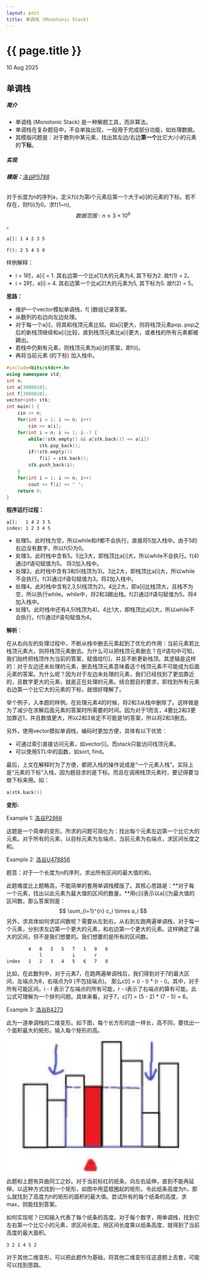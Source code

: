 ```yaml
---
layout: post
title: 单调栈 (Monotonic Stack) 
---
```


{{ page.title }}
================
<p class="meta">10 Aug 2025</p>



## 单调栈

##### **简介**

- 单调栈 (Monotonic Stack) 是一种解题工具，而非算法。
- 单调栈在复杂题目中，不会单独出现，一般用于完成部分功能，如处理数据。
- 其模版问题是：对于数列中某元素，找出其左边/右边**第一个**比它大/小的元素的**下标**。

##### **实现**

###### **模版：**[洛谷P5788](https://www.luogu.com.cn/problem/P5788)

对于长度为n的序列a，定义f(i)为第i个元素后第一个大于a[i]的元素的下标。若不存在，则f(i)为0。求f(1~n),
$$
数据范围:n \leq 3 \times 10^6
$$
。

```
a[]: 1 4 2 3 5
```

```
f(): 2 5 4 5 0
```

样例解释：

- i = 1时，a[i] = 1. 其右边第一个比a[1]大的元素为4, 其下标为2. 故f(1) = 2。
- i = 2时，a[i] = 4. 其右边第一个比a[2]大的元素为5, 其下标为5. 故f(2) = 5。


**思路：**

- 维护一个vector模拟单调栈，f[ ]数组记录答案。
- 从数列的右边向左边处理。
- 对于每一个a[i]，将其和栈顶元素比较。如a[i]更大，则将栈顶元素pop. pop之后的新栈顶继续和a[i]比较，直到栈顶元素比a[i]更大，或者栈的所有元素都被踢出。
- 若栈中仍剩有元素，则栈顶元素为a[i]的答案，即f(i)。
- 再将当前元素 (的下标) 加入栈中。

```c++
#include<bits/stdc++.h>
using namespace std;
int n;
int a[3000010];
int f[3000010];
vector<int> stk;
int main() {
	cin >> n;
	for(int i = 1; i <= n; i++)
		cin >> a[i];
	for(int i = n; i >= 1; i--) {
		while(!stk.empty() && a[stk.back()] <= a[i])
			stk.pop_back();
		if(!stk.empty())
			f[i] = stk.back();
		stk.push_back(i);
	}
	for(int i = 1; i <= n; i++)
		cout << f[i] << " ";
	return 0;
}
```

**程序运行过程：**

```
a[]:   1 4 2 3 5
index: 1 2 3 4 5
```

- 处理5。此时栈为空，所以while和if都不会执行，直接将5加入栈中。由于5的右边没有数字，所以f(5)为0。
- 处理3。此时栈中含有5。5比3大，即栈顶比a[i]大，所以while不会执行。f(4)通过if语句赋值为5。 将3加入栈中。
- 处理2。此时栈中含有3和5(栈顶为3)。3比2大，即栈顶比a[i]大，所以while不会执行。f(3)通过if语句赋值为3。将2加入栈中。
- 处理4。此时栈中含有2,3,5(栈顶为2)。4比2大，即a[i]比栈顶大，且栈不为空，所以执行while。while中，将2和3踢出栈。f(2)通过if语句赋值为5。将4加入栈中。
- 处理1。此时栈中还有4,5(栈顶为4)。4比1大，即栈顶比a[i]大，所以while不会执行。f(1)通过if语句赋值为4。

**解析**：

在从右向左的处理过程中，不断从栈中删去元素起到了优化的作用：当前元素若比栈顶元素大，则将栈顶元素删去。为什么可以把栈顶元素删去？在if语句中可知，我们始终把栈顶作为当前的答案，赋值给f[i]，并且不断更新栈顶。其逻辑是这样的：对于左边还未处理的元素，删去栈顶元素意味着这个栈顶元素不可能成为后面元素的答案。为什么呢？因为对于左边未处理的元素，我们已经找到了更加靠近的，且数字更大的元素，就是正在处理的元素。结合题目的要求，即找到所有元素右边第一个比它大的元素的下标，就很好理解了。

举个例子，入本题的样例。在处理元素4的时候，将2和3从栈中删除了。这样做是为了减少在求解后面元素的答案时所需要的时间。因为对于1而言，4要比2和3更加靠近1，并且数值更大，所以2和3肯定不可能是1的答案，所以将2和3删去。

另外，使用vector模拟单调栈，编码时更加方便，具体有以下优势：

- 可通过索引直接访问元素，如vector[i]。而stack只能访问栈顶元素。
- 可以使用STL中的函数，如sort, find。

最后，上文在解释时为了方便，都把入栈的操作说成是“一个元素入栈”。实际上是“元素的下标”入栈，因为题目求的是下标。而且在调用栈顶元素时，要记得要当做下标来用。如：

```c
a[stk.back()]
```

**变形:**

Example 1: [洛谷P2866](https://www.luogu.com.cn/problem/P2866)

这题是一个简单的变形。所求的问题可简化为：找出每个元素左边第一个比它大的元素。对于所有的元素，以目标元素为左端点，当前元素为右端点，求区间长度之和。

Example 2: [洛谷U478856](https://www.luogu.com.cn/problem/U478856)

题意：对于一个长度为n的序列，求出所有区间的最大值的和。

此题难度比上题略高，不能简单的套用单调栈模版了。其核心思路是：**对于每一个元素，找出以此元素为最大值的区间的数量。**用c[i]表示以a[i]为最大值的区间数，那么答案则是：
$$
\sum_{i=1}^{n} c_i \times a_i
$$
另外，求具体如何求区间数呢？需要从左到右，从右到左跑两遍单调栈，对于每一个元素，分别求左边第一个更大的元素，和右边第一个更大的元素。这样确定了最大的区间，但不是我们想要的。我们想要的是所有的区间数。

```
        4   8   3   5   7   1   9   6
            l           i       r
index   1   2   3   4   5   6   7   8
```

比如，在此数列中，对于元素7，在跑两遍单调栈后，我们得到对于7的最大区间，左端点为8，右端点为9 (不包括端点)。    那么c[i] = (i - l) * (r - i)。其中，对于所有可能区间，i - l 表示了左端点的所有可能，r - i表示了右端点的算有可能。此公式可理解为一个排列问题。具体来看，对于7，c[7] = (5 - 2) * (7 - 5)  = 6。

Example 3: [洛谷B4273](https://www.luogu.com.cn/problem/B4273)

此为一道单调栈的二维变形。如下图，每个长方形的底一样长，高不同，要找出一个面积最大的矩形。输入每个矩形的高。

<!--![tu1](/images/monostack.jpg "tu1")-->

<div style="text-align: center;">
  <img src="/images/monostack.jpg" alt="示例图片" style="display: block; margin: 0 auto;">
</div>

此题和上题有异曲同工之妙。对于当前标红的纸条，向左右延伸，直到不能再延伸，以这种方式找到一个矩形，如图中用蓝框圈起的矩形。令此纸条高度为h，那么就找到了高度为h的矩形的面积的最大值。尝试所有的每个纸条的高度，求max，则能找到答案。

如何实现呢？已知输入代表了每个纸条的高度。对于每个数字，用单调栈，找到它左右第一个比它小的元素，求区间长度。用区间长度乘以纸条高度，就得到了当前高度的最大面积。

```
3 2 1 4 5 2
```

对于其他二维变形，可以把此题作为基础，将其他二维变形往这道题上去套，可能可以找到思路。

